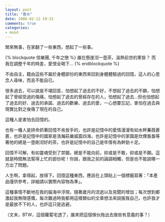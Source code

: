 ```yaml
---
layout: post
title: "春水"
date: 2006-02-12 19:32
comments: true
categories: 
- mood
---
```

閒來無事，在家翻了一些東西，想起了一些事。

{% blockquote 信樂團, 千年之戀 %}
誰在懸崖沏一壺茶，溫熱前世的牽掛？
而我在調整千年的時差，愛恨全喝下…
{% endblockquote %}

不由自主，籍由這些不屬於身體部份的東西來回到身體體驗過的回憶，這人的心思念人尋味，而且不能自已。

很多過去，可以說是不堪回首，怕想起了過去的不好，不想起了過去的不願，怕想起了曾經受過的傷痛，怕想起了過去的曾經存在的人，怕想起了過去…但也怕想起了過去的好、過去的承諾、過去的歡樂、過去的愛，一心想要忘記，害怕在過去與現實比對之後傷了現在的自己。

這種人是害怕去回憶的。

也有一種人是拼命抓著回憶不肯放手的，也許是記憶中的愛情漫漫有如水畔蒹葭蒼蒼，也許是記憶中的國家是浩瀚莊嚴威震四海，也許是記憶中的家園是炊煙裊裊等著他的總是一壺剛沏好的茶，也許是記憶中的自己是年情有為幹勁十足。

回憶不可解，有如靈魂受到了禁錮，總是不能向前，抑或是不敢，抑或是不願。這就是時間無法幫得上忙的部份呢！你說，跟我之前的論調相觸，但是也不能說哪一方出了問題。

人生啊，拿得起，放得下。回憶這種東西，應該在上頭貼上一個標籤寫著：「本產品僅供參考，詳細請以實際內容物為準」。

這種事情不斷地在我的腦海中浮現，隨著歲月的流逝以及見聞的增加；每次想到都激起我無限感慨，每次難過時我都用這樣類似的文章想法來說服我自己，也許我才是最放不下的人，也許這只是逃避。

（文末，BTW，這個蘿蔔宅透了，誰來把這個傢伙拖出去做些有意義的事？）
